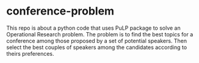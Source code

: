 # conference-problem
This repo is about a python code that uses PuLP package to solve an Operational Research problem. The problem is to find the best topics for a conference among those proposed by a set of potential speakers. Then select the best couples of speakers among the candidates according to theirs preferences.

